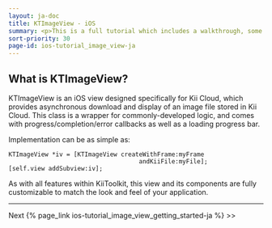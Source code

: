 ```yaml
---
layout: ja-doc
title: KTImageView - iOS
summary: <p>This is a full tutorial which includes a walkthrough, some examples and full code downloads for a component in KiiToolkit called KTImageView.</p><p class="note center">Don't know what KiiToolkit is? Check out the link <a href="http://blog.kii.com/?p=190">here</a></p>
sort-priority: 30
page-id: ios-tutorial_image_view-ja
---
```

## What is KTImageView?

KTImageView is an iOS view designed specifically for Kii Cloud, which provides asynchronous download and display of an image file stored in Kii Cloud. This class is a wrapper for commonly-developed logic, and comes with progress/completion/error callbacks as well as a loading progress bar.


Implementation can be as simple as:

```objc
KTImageView *iv = [KTImageView createWithFrame:myFrame
                                    andKiiFile:myFile];
[self.view addSubview:iv];
```

As with all features within KiiToolkit, this view and its components are fully
customizable to match the look and feel of your application.

----

Next {% page_link ios-tutorial_image_view_getting_started-ja %} &gt;&gt;
